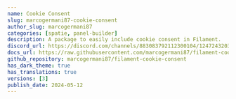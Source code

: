 ```yaml
---
name: Cookie Consent
slug: marcogermani87-cookie-consent
author_slug: marcogermani87
categories: [spatie, panel-builder]
description: A package to easily include cookie consent in Filament.
discord_url: https://discord.com/channels/883083792112300104/1247243203107622953
docs_url: https://raw.githubusercontent.com/marcogermani87/filament-cookie-consent/main/README.md
github_repository: marcogermani87/filament-cookie-consent
has_dark_theme: true
has_translations: true
versions: [3]
publish_date: 2024-05-12
---
```

